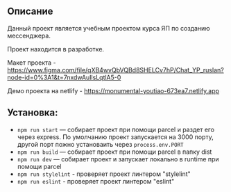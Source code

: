 ## Описание

Данный проект является учебным проектом курса ЯП по созданию мессенджера.

Проект находится в разработке.

Макет проекта - https://www.figma.com/file/qXB4wvQbVQBd8SHELCv7hP/Chat_YP_ruslan?node-id=0%3A1&t=7nxdwAuIlsLqtlA5-0

Демо проекта на netlify - https://monumental-youtiao-673ea7.netlify.app

## Установка:


- `npm run start` — собирает проект при помощи parcel и раздет его через express. По умолчанию проект запускается на 3000 порту, другой порт пожно установаить через `process.env.PORT`
- `npm run build` — собирает проект при помощи parcel в папку dist
- `npm run dev` — собирает проект и запускает локально в runtime при помощи parcel
- `npm run stylelint` - проверяет проект линтером "stylelint"
- `npm run eslint` - проверяет проект линтером "eslint"

